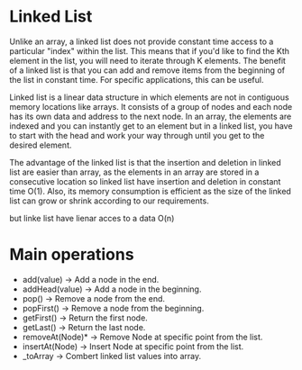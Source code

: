 # Linked List

Unlike an array, a linked list does not provide constant time access to a particular "index" within the list.
This means that if you'd like to find the Kth element in the list, you will need to iterate through K elements.
The benefit of a linked list is that you can add and remove items from the beginning of the list in constant
time. For specific applications, this can be useful. 

Linked list is a linear data structure in which elements are not in contiguous memory locations like arrays. It consists of a group of nodes and each node has its own data and address to the next node. In an array, the elements are indexed and you can instantly get to an element but in a linked list, you have to start with the head and work your way through until you get to the desired element.

The advantage of the linked list is that the insertion and deletion in linked list are easier than array, as the elements in an array are stored in a consecutive location so linked list have insertion and deletion in constant time O(1). Also, its memory consumption is efficient as the size of the linked list can grow or shrink according to our requirements.

but linke list have lienar acces to a data O(n)
# Main operations

- add(value)         -> Add a node in the end.
- addHead(value)        -> Add a node in the beginning.
- pop()                 -> Remove a node from the end.
- popFirst()            -> Remove a node from the beginning.
- getFirst()            -> Return the first node.
- getLast()             -> Return the last node.
- removeAt(Node)*       -> Remove Node at specific point from the list.
- insertAt(Node)        -> Insert Node at specific point from the list.
- _toArray              -> Combert linked list values into array.
